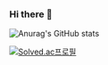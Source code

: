 ### Hi there 👋

<!--
**kjh9571/kjh9571** is a ✨ _special_ ✨ repository because its `README.md` (this file) appears on your GitHub profile.

Here are some ideas to get you started:

- 🔭 I’m currently working on ...
- 🌱 I’m currently learning ...
- 👯 I’m looking to collaborate on ...
- 🤔 I’m looking for help with ...
- 💬 Ask me about ...
- 📫 How to reach me: ...
- 😄 Pronouns: ...
- ⚡ Fun fact: ...
-->

![Anurag's GitHub stats](https://github-readme-stats.vercel.app/api?username=kjh9571&show_icons=true&theme=radical)
  
[![Solved.ac프로필](http://mazassumnida.wtf/api/v2/generate_badge?boj=kjh9571)](https://solved.ac/kjh9571)
